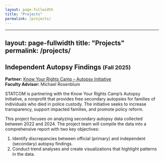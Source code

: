 ```yaml
---
layout: page-fullwidth
title: "Projects"
permalink: /projects/
---
```


---
layout: page-fullwidth
title: "Projects"
permalink: /projects/
---

## Independent Autopsy Findings <small>(Fall 2025)</small>

**Partner:** [Know Your Rights Camp – Autopsy Initiative](https://www.knowyourrightscamp.org/autopsyinitiative)  
**Faculty Advisor:** Michael Rosenblum

STATCOM is partnering with the Know Your Rights Camp’s Autopsy Initiative, a nonprofit that provides free secondary autopsies for families of individuals who died in police custody. The initiative seeks to increase transparency, support impacted families, and promote policy reform.

This project focuses on analyzing secondary autopsy data collected between 2022 and 2024. The project team will compile the data into a comprehensive report with two key objectives:  
1. Identify discrepancies between official (primary) and independent (secondary) autopsy findings.  
2. Conduct trend analyses and create visualizations that highlight patterns in the data.



